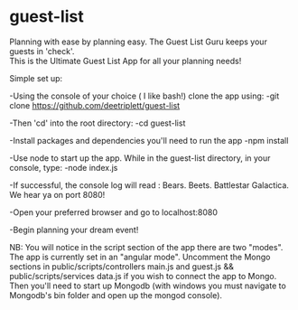# guest-list
Planning with ease by planning easy. The Guest List Guru keeps your guests in 'check'.  
This is the Ultimate Guest List App for all your planning needs!

Simple set up: 

-Using the console of your choice ( I like bash!) clone the app using:
  -git clone https://github.com/deetriplett/guest-list
  
-Then 'cd' into the root directory:
  -cd guest-list
  
-Install packages and dependencies you'll need to run the app
  -npm install 

-Use node to start up the app. While in the guest-list directory, in your console, type:
  -node index.js
  
  -If successful, the console log will read :
   Bears. Beets. Battlestar Galactica. We hear ya on port 8080!

-Open your preferred browser and go to localhost:8080

-Begin planning your dream event!

NB: You will notice in the script section of the app there are two "modes". The app is currently set in an "angular mode". Uncomment the Mongo sections in public/scripts/controllers main.js and guest.js && public/scripts/services data.js if you wish to connect the app to Mongo. 
Then you'll need to start up Mongodb (with windows you must navigate to Mongodb's bin folder and open up the mongod console).
